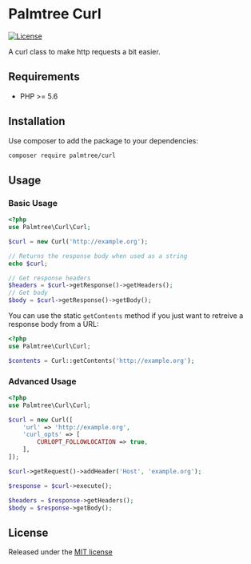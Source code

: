 # Palmtree Curl

[![License](http://img.shields.io/packagist/l/palmtree/curl.svg)](LICENSE)

A curl class to make http requests a bit easier.

## Requirements
* PHP >= 5.6

## Installation

Use composer to add the package to your dependencies:
```bash
composer require palmtree/curl
```

## Usage

### Basic Usage
```php
<?php
use Palmtree\Curl\Curl;

$curl = new Curl('http://example.org');

// Returns the response body when used as a string
echo $curl;

// Get response headers
$headers = $curl->getResponse()->getHeaders();
// Get body
$body = $curl->getResponse()->getBody();
```

You can use the static `getContents` method if you just want to retreive a response body from a URL:

```php
<?php
use Palmtree\Curl\Curl;

$contents = Curl::getContents('http://example.org'); 
```

### Advanced Usage

```php
<?php
use Palmtree\Curl\Curl;

$curl = new Curl([
    'url' => 'http://example.org',
    'curl_opts' => [
        CURLOPT_FOLLOWLOCATION => true,  
    ],
]);

$curl->getRequest()->addHeader('Host', 'example.org');

$response = $curl->execute();

$headers = $response->getHeaders();
$body = $response->getBody();

```

## License

Released under the [MIT license](LICENSE)
